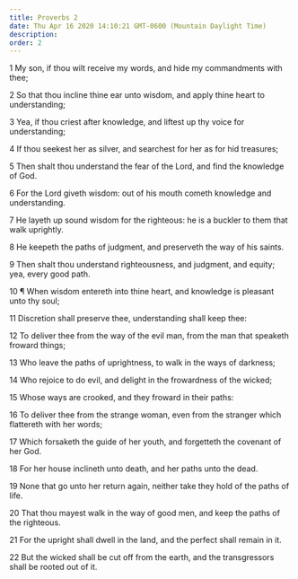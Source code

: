 ```yaml
---
title: Proverbs 2
date: Thu Apr 16 2020 14:10:21 GMT-0600 (Mountain Daylight Time)
description: 
order: 2
---
```


<p>
  1 My son, if thou wilt receive my words, and hide my commandments with thee;
</p>
<p>
  2 So that thou incline thine ear unto wisdom, and apply thine heart to
  understanding;
</p>
<p>
  3 Yea, if thou criest after knowledge, and liftest up thy voice for
  understanding;
</p>
<p>
  4 If thou seekest her as silver, and searchest for her as for hid treasures;
</p>
<p>
  5 Then shalt thou understand the fear of the Lord, and find the knowledge of
  God.
</p>
<p>
  6 For the Lord giveth wisdom: out of his mouth cometh knowledge and
  understanding.
</p>
<span></span>
<p>
  7 He layeth up sound wisdom for the righteous: he is a buckler to them that
  walk uprightly.
</p>
<p>8 He keepeth the paths of judgment, and preserveth the way of his saints.</p>
<p>
  9 Then shalt thou understand righteousness, and judgment, and equity; yea,
  every good path.
</p>
<p>
  10 &#xB6; When wisdom entereth into thine heart, and knowledge is pleasant
  unto thy soul;
</p>
<p>11 Discretion shall preserve thee, understanding shall keep thee:</p>
<p>
  12 To deliver thee from the way of the evil man, from the man that speaketh
  froward things;
</p>
<p>13 Who leave the paths of uprightness, to walk in the ways of darkness;</p>
<p>14 Who rejoice to do evil, and delight in the frowardness of the wicked;</p>
<p>15 Whose ways are crooked, and they froward in their paths:</p>
<p>
  16 To deliver thee from the strange woman, even from the stranger which
  flattereth with her words;
</p>
<p>
  17 Which forsaketh the guide of her youth, and forgetteth the covenant of her
  God.
</p>
<p>18 For her house inclineth unto death, and her paths unto the dead.</p>
<p>
  19 None that go unto her return again, neither take they hold of the paths of
  life.
</p>
<p>
  20 That thou mayest walk in the way of good men, and keep the paths of the
  righteous.
</p>
<p>
  21 For the upright shall dwell in the land, and the perfect shall remain in
  it.
</p>
<p>
  22 But the wicked shall be cut off from the earth, and the transgressors shall
  be rooted out of it.
</p>
